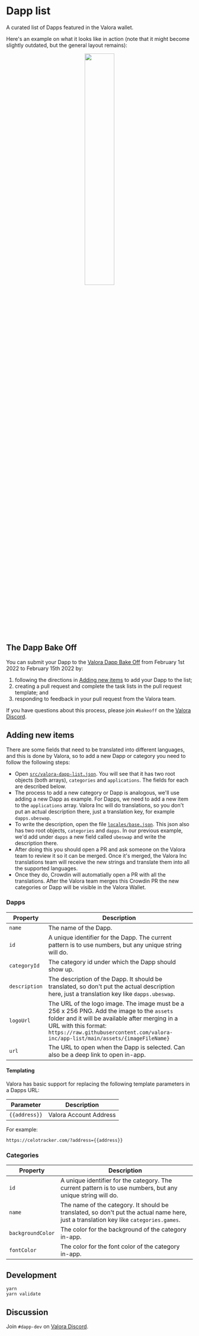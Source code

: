 # Dapp list

A curated list of Dapps featured in the Valora wallet.

Here's an example on what it looks like in action (note that it might become slightly outdated, but the general layout remains):

<p align="center">
  <img src="https://raw.githubusercontent.com/valora-inc/app-list/main/in-app-example.png" width=40%>
</p>

## The Dapp Bake Off

You can submit your Dapp to the [Valora Dapp Bake
Off](https://valoraapp.com/bakeoff) from February 1st 2022 to February
15th 2022 by:

1. following the directions in [Adding new items](#adding-new-items) to add your Dapp to the list;
1. creating a pull request and complete the task lists in the pull request template; and
1. responding to feedback in your pull request from the Valora team.

If you have questions about this process, please join `#bakeoff` on the [Valora Discord](https://valoraapp.co/discord).

## Adding new items

There are some fields that need to be translated into different languages, and this is done by Valora, so to add a new Dapp or category you need to follow the following steps:

- Open [`src/valora-dapp-list.json`](src/valora-dapp-list.json). You will see that it has two root objects (both arrays), `categories` and `applications`. The fields for each are described below.
- The process to add a new category or Dapp is analogous, we'll use adding a new Dapp as example. For Dapps, we need to add a new item to the `applications` array. Valora Inc will do translations, so you don't put an actual description there, just a translation key, for example `dapps.ubeswap`.
- To write the description, open the file [`locales/base.json`](locales/base.json). This json also has two root objects, `categories` and `dapps`. In our previous example, we'd add under `dapps` a new field called `ubeswap` and write the description there.
- After doing this you should open a PR and ask someone on the Valora team to review it so it can be merged. Once it's merged, the Valora Inc translations team will receive the new strings and translate them into all the supported languages.
- Once they do, Crowdin will automatially open a PR with all the translations. After the Valora team merges this Crowdin PR the new categories or Dapp will be visible in the Valora Wallet.

### Dapps

| Property | Description |
| -------- | ----------- |
| `name`   | The name of the Dapp. |
| `id`     | A unique identifier for the Dapp. The current pattern is to use numbers, but any unique string will do. |
| `categoryId` | The category id under which the Dapp should show up. |
| `description` | The description of the Dapp. It should be translated, so don't put the actual description here, just a translation key like `dapps.ubeswap`. |
| `logoUrl` | The URL of the logo image. The image must be a 256 x 256 PNG. Add the image to the `assets` folder and it will be available after merging in a URL with this format: `https://raw.githubusercontent.com/valora-inc/app-list/main/assets/{imageFileName}` |
| `url` | The URL to open when the Dapp is selected. Can also be a deep link to open in-app. |

#### Templating

Valora has basic support for replacing the following template
parameters in a Dapps URL:

| Parameter   | Description |
| ----------- | ----------- |
| `{{address}}` | Valora Account Address |

For example:

```
https://celotracker.com/?address={{address}}
```

### Categories

| Property | Description |
| -------- | ----------- |
| `id`     | A unique identifier for the category. The current pattern is to use numbers, but any unique string will do. |
| `name`   | The name of the category. It should be translated, so don't put the actual name here, just a translation key like `categories.games`. |
| `backgroundColor` | The color for the background of the category in-app. |
| `fontColor` | The color for the font color of the category in-app. |

## Development

```
yarn
yarn validate
```

## Discussion

Join `#dapp-dev` on [Valora Discord](https://valoraapp.co/discord).
